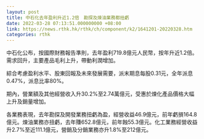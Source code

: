 ```yaml
---
layout: post
title: 中石化去年盈利升近1.2倍　勘探及煉油業務都扭虧
date: 2022-03-28 07:13:51.000000000 +08:00
link: https://news.rthk.hk/rthk/ch/component/k2/1641201-20220328.htm
categories: rthk
---
```


中石化公布，按國際財務報告準則，去年盈利719.8億元人民幣，按年升近1.2倍。需求回升，主要產品毛利上升，帶動利潤增加。

綜合考慮盈利水平、股東回報及未來發展需要，派末期息每股0.31元，全年派息0.47%，派息比率80%。

期內，營業額及其他經營收入升30.2%至2.74萬億元，受惠於煉化產品價格大幅上升及銷量增加。

各業務表現，去年勘探及開發業務扭虧為盈，經營收益46.9億元，前年虧損164.8億元。煉油業務亦扭虧，去年賺652.8億元，前年蝕55.3億元。化工業務經營收益升2.7%至近111.1億元，營銷及分銷業務亦升1.8%至212億元。
